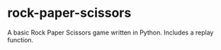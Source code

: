 # rock-paper-scissors
A basic Rock Paper Scissors game written in Python. Includes a replay function.
